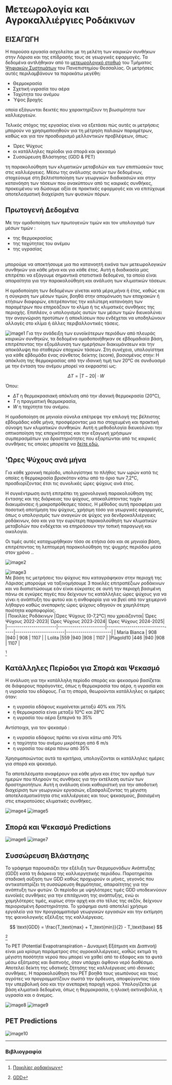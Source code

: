 # Μετεωρολογία και Αγροκαλλιέργιες Ροδάκινων 

## ΕΙΣΑΓΩΓΗ 

Η παρούσα εργασία ασχολείται με τη μελέτη των καιρικών συνθήκων στην Λάρισα και της επίδρασής τους σε γεωργικές εφαρμογές. Τα δεδομένα αντλήθηκαν από το [μετεωρολογικό σταθμό](https://greendigital.uth.gr/gr/weather/) του Τμήματος [Ψηφιακών Συστημάτων](https://ds.uth.gr/) του Πανεπιστημίου Θεσσαλίας. Οι μετρήσεις αυτές περιλαμβάνουν τα παρακάτω μεγέθη:

- Θερμοκρασία
- Σχετική υγρασία του αέρα
- Ταχύτητα του ανέμου
- Ύψος βροχής

οποία εξάγωνται δεικτές που χαρακτηρίζουν τη βιωσιμότητα των καλλιεργειών.

Τελικός στόχος της εργασίας είναι να εξετάσει πώς αυτές οι μετρήσεις μπορούν να χρησιμοποιηθούν για τη μέτρηση παλαιών παραμέτρων, καθώς και για τον προσδιορισμό μελλοντικών προβλέψεων, όπως:
 * Ώρες Ψύχους
 * οι κατάλληλες περίοδοι για σπορά και ψεκασμό
 * Συσσώρευση Βλάστησης (GDD & PET)

 τη παρακολούθηση των κλιματικών μεταβολών και των επιπτώσεών τους στις καλλιέργειες. Μέσω της ανάλυσης αυτών των δεδομένων, στοχεύουμε στη βελτιστοποίηση των γεωργικών διαδικασιών και στην κατανόηση των τάσεων που ανακύπτουν από τις καιρικές συνθήκες, προκειμένου να δώσουμε αξία σε πρακτικές εφαρμογές και να επιτύχουμε αποτελεσματική διαχείριση των φυσικών πόρων.



 ## Πρωτογενή Δεδομένα
Με την ομαδοποίηση των πρωτογενών τιμών και τον υπολογισμό των μέσων τιμών :
 * της θερμοκρασίας
 * της ταχύτητας του ανέμου
 * της υγρασίας
<br>
μπορούμε να αποκτήσουμε μια πιο κατανοητή εικόνα των μετεωρολογικών συνθηκών για κάθε μήνα και για κάθε έτος. Αυτή η διαδικασία μας επιτρέπει να εξάγουμε σημαντικά στατιστικά δεδομένα, τα οποία είναι απαραίτητα για την παρακολούθηση και ανάλυση των κλιματικών τάσεων.
</br>

Η ομαδοποίηση των δεδομένων γίνεται κατά μέρα,μήνα ή έτος, καθώς και η σύγκριση των μέσων τιμών, βοηθά στην απομόνωση των εποχιακών ή ετήσιων διαφορών, επιτρέποντας την καλύτερη κατανόηση των παραμέτρων που επηρεάζουν το κλίμα ή τις κλιματικές συνθήκες της περιοχής. Επιπλέον, ο υπολογισμός αυτών των μέσων τιμών διευκολύνει την αναγνώριση προτύπων ή αποκλίσεων που ενδέχεται να υποδηλώνουν αλλαγές στο κλίμα ή άλλες περιβαλλοντικές τάσεις.
 
  ![image1](images/data.png)
Για την ανάδειξη των ευνοϊκότερων περιόδων από πλευράς καιρικών συνθηκών, τα δεδομένα ομαδοποιήθηκαν σε εβδομαδιαία βάση, επιτρέποντας την εξομάλυνση των ημερήσιων διακυμάνσεων και την αποκάλυψη πιο σταθερών εποχικών τάσεων. Στη συνέχεια, υπολογίστηκε για κάθε εβδομάδα ένας σύνθετος δείκτης (score), βασισμένος στην:
Η απόκλιση της θερμοκρασίας από την ιδανική τιμή των 20°C σε συνδυασμό με την ένταση του ανέμου μπορεί να εκφραστεί ως:

$$
\Delta T = |T - 20| \cdot W
$$

Όπου:
- $\Delta T$ η θερμοκρασιακή απόκλιση από την ιδανική θερμοκρασία (20°C),
- $T$   η πραγματική θερμοκρασία,
- $W$   η ταχύτητα του ανέμου.
 
Η ομαδοποίηση σε μηνιαία σύνολα επέτρεψε την επιλογή της βέλτιστης εβδομάδας κάθε μήνα, προσφέροντας μια πιο στοχευμένη και πρακτική σύνοψη των κλιματικών συνθηκών. Αυτή η μεθοδολογία διευκολύνει την οπτικοποίηση της εποχικότητας και την εξαγωγή χρήσιμων συμπερασμάτων για δραστηριότητες που εξαρτώνται από τις καιρικές συνθήκες τις οποίες μπορείτε να [δείτε εδώ.](https://mromg333.github.io/meteo/Link/127.0.0.1.html)

## 'Ωρες Ψύχους ανά μήνα

Για κάθε χρονική περίοδο, υπολογίστηκε το πλήθος των ωρών κατά τις οποίες η θερμοκρασία βρισκόταν κάτω από το όριο των 7,2°C, προσδιορίζοντας έτσι τις συνολικές ώρες ψύχους ανά έτος.

Η συγκέντρωση αυτή επιτρέπει τη χρονολογική παρακολούθηση της έντασης και της διάρκειας του ψύχους, αποκαλύπτοντας τυχόν διακυμάνσεις ή μακροπρόθεσμες τάσεις. Η μέθοδος αυτή προσφέρει μια ποσοτική αποτίμηση του ψύχους, χρήσιμη τόσο για γεωργικές εφαρμογές, όπως ο υπολογισμός των αναγκών σε ψύχος για δενδροκαλλιέργειες ροδάκινων, όσο και για την ευρύτερη παρακολούθηση των κλιματικών μεταβολών που ενδέχεται να επηρεάσουν την τοπική παραγωγή και οικολογία.

Οι τιμές αυτές καταχωρήθηκαν τόσο σε ετήσια όσο και σε μηνιαία βάση, επιτρέποντας τη λεπτομερή παρακολούθηση της ψυχρής περιόδου μέσα στον χρόνο ..

 
 ![image2](images/Chilling_Hours_Monthly_New.png)
 
 ![image3](images/Chill_Yearly.png)
<br>Με βάση τις μετρήσεις του ψύχους που καταγράφηκαν στην περιοχή της Λάρισας μπορούμε να ταξινομήσουμε 3 ποικιλές επιτραπέζιων ροδάκινων και να διαπιστώσουμε εάν είναι εύκρατες σε αυτή την περιοχή βασιμένη πάνω σε εγκύρες πηγές που δείχνουν τις κατάλληλες ώρες ψύχους για να γίνει η ανάπτυξη του φυτού και η ανθοφορία για να βγεί από τον χειμερινό λήθαργο καθώς ανεπαρκής ώρες ψύχους οδηγούν σε χαμηλότερη ποιότητα καρποφορίας.</br>
| Ποικιλίες Ροδάκινων   |Ώρες Ψύχους (0-7,2°C) που χρειάζονται| Ώρες Ψύχους 2022-2023| Ώρες Ψύχους 2023-2024| Ώρες Ψύχους 2024-2025|
|------------------------|-----------------------|---------------------------------|------------------------|----------------------|
| Maria Bianca           |	908                   |940                              | 908 | 1107 |
| Lolita                 |559                    |940                              |908 | 1107 |
|Plagold10               |446                    |940                              |908 | 1107 | 

[^1] 

 
 ## Κατάλληλες Περίοδοι για Σπορά και Ψεκασμό
 
Η ανάλυση για την κατάλληλη περίοδο σποράς και ψεκασμού βασίζεται σε διάφορους παράγοντες, όπως η θερμοκρασία του αέρα, η υγρασία και η υγρασία του εδάφους. 
Για τη σπορά, θεωρούνται κατάλληλες οι ημέρες όταν:
* η υγρασία εδάφους κυμαίνεται μεταξύ 40% και 75%
* η θερμοκρασία είναι μεταξύ 10°C και 28°C
* η υγρασία του αέρα ξεπερνά το 35%


Αντίστοιχα, για τον ψεκασμό :
* η υγρασία εδάφους πρέπει να είναι κάτω από 70%
* η ταχύτητα του ανέμου μικρότερη από 6 m/s
* η υγρασία του αέρα πάνω από 35%


Χρησιμοποιώντας αυτά τα κριτήρια, υπολογίζονται οι κατάλληλες ημέρες για σπορά και ψεκασμό.

Τα αποτελέσματα αναφέρουν για κάθε μήνα και έτος τον αριθμό των ημερών που πληρούν τις συνθήκες για την εκτέλεση αυτών των δραστηριοτήτων. Αυτή η ανάλυση είναι καθοριστική για την αποδοτική διαχείριση των γεωργικών εργασιών, εξασφαλίζοντας τη μέγιστη αποτελεσματικότητα στις καλλιέργειες και τους ψεκασμούς, βασισμένη στις επικρατούσες κλιματικές συνθήκες.

![image4](images/Sowing_Spraying_Yearly.png)
![image5](images/Sowing_Spraying_Monthly.png)


## Σπορά και Ψεκασμό Predictions

![image6](images/sowing_pred.png)
![image7](images/spraying_pred.png)


 ## Συσσώρευση Βλάστησης      
 
Το γράφημα παρουσιάζει την εξέλιξη των Θερμομονάδων Ανάπτυξης (GDD) κατά τη διάρκεια της καλλιεργητικής περιόδου. Παρατηρείται σταδιακή αύξηση των GDD καθώς προχωρούν οι μήνες, γεγονός που αντικατοπτρίζει τη συσσώρευση θερμότητας, απαραίτητης για την ανάπτυξη των φυτών. Οι περίοδοι με υψηλότερες τιμές GDD υποδεικνύουν ευνοϊκές συνθήκες για την επιτάχυνση της ανάπτυξης, ενώ οι χαμηλότερες τιμές, κυρίως στην αρχή και στο τέλος της σεζόν, δείχνουν περιορισμένη δραστηριότητα. Το γράφημα αυτό αποτελεί χρήσιμο εργαλείο για τον προγραμματισμό γεωργικών εργασιών και την εκτίμηση της φαινολογικής εξέλιξης της καλλιέργειας.

$$
\text{GDD} = \frac{T_\text{max} + T_\text{min}}{2} - T_\text{base}
$$



[^2]

Το PET (Potential Evapotranspiration – Δυναμική Εξάτμιση και Διαπνοή) είναι μια κρίσιμη παράμετρος στις αγροκαλλιέργειες, καθώς εκτιμά τη μέγιστη ποσότητα νερού που μπορεί να χαθεί από το έδαφος και τα φυτά μέσω εξάτμισης και διαπνοής, όταν υπάρχει άφθονο νερό διαθέσιμο. Αποτελεί δείκτη της υδατικής ζήτησης της καλλιέργειας υπό ιδανικές συνθήκες. Η παρακολούθηση του PET βοηθά τους γεωπόνους και τους αγρότες να προγραμματίζουν σωστά την άρδευση, αποφεύγοντας τόσο την υπερβολική όσο και την ανεπαρκή παροχή νερού. Υπολογίζεται με βάση κλιματικά δεδομένα, όπως η θερμοκρασία, η ηλιακή ακτινοβολία, η υγρασία και ο άνεμος. </p>


 ![image8](images/GDD_PET_Yearly.png)
 ![image9](images/GDD_PET_Monthly.png)

## PET Predictions
![image10](images/pet_pred.png)

 ---
 ### Βιβλιογραφία
 [^1]: [Ποικιλίες ροδακίνων](https://www.farm.novagreen.gr/ores-psychoys-chilling-hours/)
 [^2]: [GDD](https://en.wikipedia.org/wiki/Growing_degree-day)
</div>

